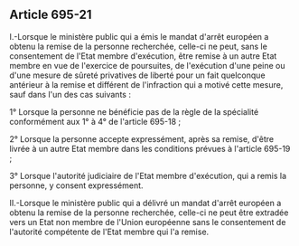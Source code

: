 Article 695-21
----
I.-Lorsque le ministère public qui a émis le mandat d'arrêt européen a obtenu la
remise de la personne recherchée, celle-ci ne peut, sans le consentement de
l'Etat membre d'exécution, être remise à un autre Etat membre en vue de
l'exercice de poursuites, de l'exécution d'une peine ou d'une mesure de sûreté
privatives de liberté pour un fait quelconque antérieur à la remise et différent
de l'infraction qui a motivé cette mesure, sauf dans l'un des cas suivants :

1° Lorsque la personne ne bénéficie pas de la règle de la spécialité
conformément aux 1° à 4° de l'article 695-18 ;

2° Lorsque la personne accepte expressément, après sa remise, d'être livrée à un
autre Etat membre dans les conditions prévues à l'article 695-19 ;

3° Lorsque l'autorité judiciaire de l'Etat membre d'exécution, qui a remis la
personne, y consent expressément.

II.-Lorsque le ministère public qui a délivré un mandat d'arrêt européen a
obtenu la remise de la personne recherchée, celle-ci ne peut être extradée vers
un Etat non membre de l'Union européenne sans le consentement de l'autorité
compétente de l'Etat membre qui l'a remise.
